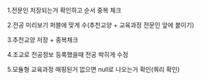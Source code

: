 
1.전문인 저장되는거 확인하고 순서 중복 체크

2.전공 미리보기 퍼블에 맞게 수(추천교양 + 교육과정 전문인 앞에 붙이기)

3.추천교양 저장 + 중복체크

4.조교로 전공정보 등록했을때 전공 박히게 수정

5.모듈형 교육과정 매핑된거 없으면 null로 나오는거 확인(쿼리 확인)
